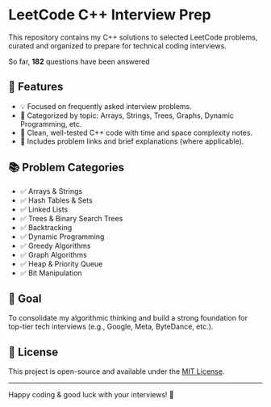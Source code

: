 # LeetCode C++ Interview Prep

This repository contains my C++ solutions to selected LeetCode problems, curated and organized to prepare for technical coding interviews.

So far, **182** questions have been answered

## 📌 Features

- 💡 Focused on frequently asked interview problems.
- 📂 Categorized by topic: Arrays, Strings, Trees, Graphs, Dynamic Programming, etc.
- 🧪 Clean, well-tested C++ code with time and space complexity notes.
- 📝 Includes problem links and brief explanations (where applicable).

## 📚 Problem Categories

- ✅ Arrays & Strings
- ✅ Hash Tables & Sets
- ✅ Linked Lists
- ✅ Trees & Binary Search Trees
- ✅ Backtracking
- ✅ Dynamic Programming
- ✅ Greedy Algorithms
- ✅ Graph Algorithms
- ✅ Heap & Priority Queue
- ✅ Bit Manipulation

## 🧠 Goal

To consolidate my algorithmic thinking and build a strong foundation for top-tier tech interviews (e.g., Google, Meta, ByteDance, etc.).

## 📜 License

This project is open-source and available under the [MIT License](LICENSE).

---

Happy coding & good luck with your interviews! 💪